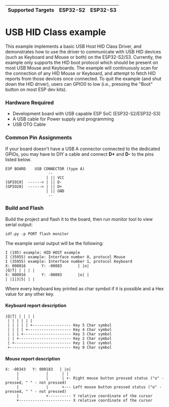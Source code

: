 | Supported Targets | ESP32-S2 | ESP32-S3 |
| ----------------- | -------- | -------- |

# USB HID Class example
This example implements a basic USB Host HID Class Driver, and demonstrates how to use the driver to communicate with USB HID devices (such as Keyboard and Mouse or both) on the ESP32-S2/S3. Currently, the example only supports the HID boot protocol which should be present on most USB Mouse and Keyboards. The example will continuously scan for the connection of any HID Mouse or Keyboard, and attempt to fetch HID reports from those devices once connected. To quit the example (and shut down the HID driver), users can GPIO0 to low (i.e., pressing the "Boot" button on most ESP dev kits).


### Hardware Required
* Development board with USB capable ESP SoC (ESP32-S2/ESP32-S3)
* A USB cable for Power supply and programming
* USB OTG Cable

### Common Pin Assignments

If your board doesn't have a USB A connector connected to the dedicated GPIOs, 
you may have to DIY a cable and connect **D+** and **D-** to the pins listed below.

```
ESP BOARD    USB CONNECTOR (type A)
                   --
                  | || VCC
[GPIO19]  ------> | || D-
[GPIO20]  ------> | || D+
                  | || GND
                   --
```

### Build and Flash

Build the project and flash it to the board, then run monitor tool to view serial output:

```
idf.py -p PORT flash monitor
```

The example serial output will be the following:

```
I (195) example: HID HOST example
I (35955) example: Interface number 0, protocol Mouse
I (35955) example: Interface number 1, protocol Keyboard
X: 000016       Y: -00083       | |o|
|Q|T| | | | |
X: 000016       Y: -00083       |o| |
| |1|3|5| | |
```

Where every keyboard key printed as char symbol if it is possible and a Hex value for any other key. 

#### Keyboard report description
```
|Q|T| | | | |
 | | | | | |
 | | | | | +----------------- Key 5 Char symbol
 | | | | +------------------- Key 4 Char symbol 
 | | | +--------------------- Key 3 Char symbol
 | | +----------------------- Key 2 Char symbol
 | +------------------------- Key 1 Char symbol
 +--------------------------- Key 0 Char symbol
```

#### Mouse report description
```
X: -00343   Y: 000183   | |o|
     |            |      | |
     |            |      | +- Right mouse button pressed status ("o" - pressed, " " - not pressed)
     |            |      +--- Left mouse button pressed status ("o" - pressed, " " - not pressed)
     |            +---------- Y relative coordinate of the cursor 
     +----------------------- X relative coordinate of the cursor 
```
